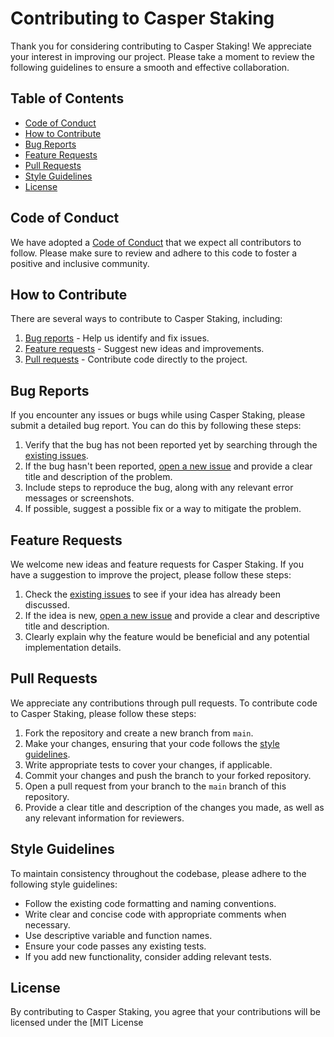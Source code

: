 # Contributing to Casper Staking

Thank you for considering contributing to Casper Staking! We appreciate your interest in improving our project. Please take a moment to review the following guidelines to ensure a smooth and effective collaboration.

## Table of Contents

- [Code of Conduct](#code-of-conduct)
- [How to Contribute](#how-to-contribute)
- [Bug Reports](#bug-reports)
- [Feature Requests](#feature-requests)
- [Pull Requests](#pull-requests)
- [Style Guidelines](#style-guidelines)
- [License](#license)

## Code of Conduct

We have adopted a [Code of Conduct](CODE_OF_CONDUCT.md) that we expect all contributors to follow. Please make sure to review and adhere to this code to foster a positive and inclusive community.

## How to Contribute

There are several ways to contribute to Casper Staking, including:

1. [Bug reports](#bug-reports) - Help us identify and fix issues.
2. [Feature requests](#feature-requests) - Suggest new ideas and improvements.
3. [Pull requests](#pull-requests) - Contribute code directly to the project.

## Bug Reports

If you encounter any issues or bugs while using Casper Staking, please submit a detailed bug report. You can do this by following these steps:

1. Verify that the bug has not been reported yet by searching through the [existing issues](https://github.com/ferrumnet/casper_staking/issues).
2. If the bug hasn't been reported, [open a new issue](https://github.com/ferrumnet/casper_staking/issues/new) and provide a clear title and description of the problem.
3. Include steps to reproduce the bug, along with any relevant error messages or screenshots.
4. If possible, suggest a possible fix or a way to mitigate the problem.

## Feature Requests

We welcome new ideas and feature requests for Casper Staking. If you have a suggestion to improve the project, please follow these steps:

1. Check the [existing issues](https://github.com/ferrumnet/casper_staking/issues) to see if your idea has already been discussed.
2. If the idea is new, [open a new issue](https://github.com/ferrumnet/casper_staking/issues/new) and provide a clear and descriptive title and description.
3. Clearly explain why the feature would be beneficial and any potential implementation details.

## Pull Requests

We appreciate any contributions through pull requests. To contribute code to Casper Staking, please follow these steps:

1. Fork the repository and create a new branch from `main`.
2. Make your changes, ensuring that your code follows the [style guidelines](#style-guidelines).
3. Write appropriate tests to cover your changes, if applicable.
4. Commit your changes and push the branch to your forked repository.
5. Open a pull request from your branch to the `main` branch of this repository.
6. Provide a clear title and description of the changes you made, as well as any relevant information for reviewers.

## Style Guidelines

To maintain consistency throughout the codebase, please adhere to the following style guidelines:

- Follow the existing code formatting and naming conventions.
- Write clear and concise code with appropriate comments when necessary.
- Use descriptive variable and function names.
- Ensure your code passes any existing tests.
- If you add new functionality, consider adding relevant tests.

## License

By contributing to Casper Staking, you agree that your contributions will be licensed under the [MIT License

